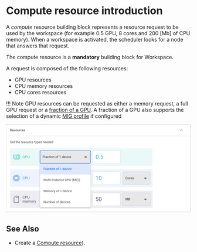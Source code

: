 
# Compute resource introduction


A _compute_ resource building block represents a resource request to be used by the workspace (for example 0.5 GPU, 8 cores and 200 [Mb] of CPU memory). When a workspace is activated, the scheduler looks for a node that answers that request. 

The compute resource is a __mandatory__ building block for Workspace.
 
A request is composed of the following resources: 

* GPU resources
* CPU memory resources
* CPU cores resources

!!! Note
    GPU resources can be requested as either a memory request, a full GPU request or a [fraction of a GPU](../../../../scheduling/fractions.md#runai-fractions). A fraction of a GPU also supports the selection of a dynamic [MIG profile](../../../../scheduling/fractions.md#dynamic-mig) if configured


![](img/7-compute-form.png)


## See Also

* Create a [Compute resource](../create/create-compute.md)). 